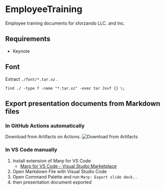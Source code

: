 # EmployeeTraining

Employee training documents for sforzando LLC. and Inc.

## Requirements

- Keynote

## Font

Extract `./font/*.tar.xz` .

```shell
find ./ -type f -name "*.tar.xz" -exec tar Jxvf {} \;
```

## Export presentation documents from Markdown files

### In GitHub Actions automatically

Download from Artifacts on Actions.
![Download from Artifacts](https://user-images.githubusercontent.com/40506652/92154491-d40b4180-ee60-11ea-99e9-0565f3bacc3f.png)

### In VS Code manually

1. Install extension of Marp for VS Code
   - [Marp for VS Code - Visual Studio Marketplace](https://marketplace.visualstudio.com/items?itemName=marp-team.marp-vscode)
1. Open Markdown File with Visual Studio Code
1. Open Command Palette and run `Marp: Export slide deck..`
1. then presentation document exported
